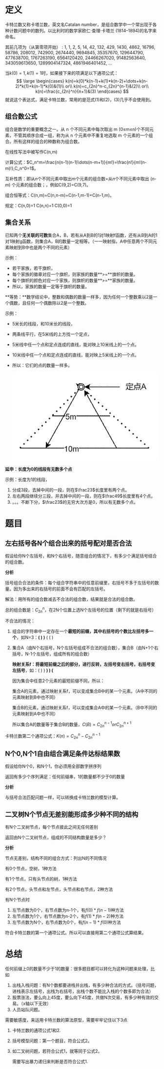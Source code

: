 # 定义

卡特兰数又称卡塔兰数，英文名Catalan number，是组合数学中一个常出现于各种计数问题中的数列。以比利时的数学家欧仁·查理·卡塔兰 (1814–1894)的名字来命名。

其前几项为（从第零项开始） : 1, 1, 2, 5, 14, 42, 132, 429, 1430, 4862, 16796, 58786, 208012, 742900, 2674440, 9694845, 35357670, 129644790, 477638700, 1767263190, 6564120420, 24466267020, 91482563640, 343059613650, 1289904147324, 4861946401452, ...

当$k(0)=1,k(1)=1$时，如果接下来的项满足以下通项公式：
$$
\large \begin{cases}
k(n)=k(0)*k(n-1)+k(1)*k(n-2)+\dots+k(n-2)*k(1)+k(n-1)*k(0)&(1)\\
or\\
k(n)=c_{2n}^n-c_{2n}^{n-1}&(2)\\
or\\
k(n)=\frac{c_{2n}^n}{n+1}&(3)
\end{cases}
$$
就说这个表达式，满足卡特兰数，常用的是范式(1)和(2)，(3)几乎不会使用到。  

## 组合数公式

组合是数学的重要概念之一。从 n 个不同元素中每次取出 m (0≤m≤n)个不同元素，不管其顺序合成一组，称为从 n 个元素中不重复地选取 m 个元素的一个组合。所有这样的组合的种数称为组合数。

在线性写法中被写作C(n,m)

计算公式：$C_n^m=\frac{n(n-1)(n-1)\dots(n-m+1)}{m!}=\frac{n!}{m!(n-m)!},C_n^0=1$。

互补性质：即从*n*个不同元素中取出*m*个元素的组合数=从*n*个不同元素中取出 (*n-m*) 个元素的组合数；，例如C(9,2)=C(9,7)。

组合恒等式：C(n,m)=C(n,n-m)=C(n-1,m-1)+C(n-1,m)。

规定：C(n,0)=1 C(n,n)=1 C(0,0)=1

## 集合关系

已知两个**无关联的可数**集合A，B，若有从A到B的1对1映射f函数，还有从B到A的1对1映射g函数，则集合A，B的数量一定相等。（一一映射指，A中任意两个不同元素映射到B中也是两个不同的元素）

示例：

- 若干家族，若干旗帜，
- 每个家族的徽章对应一个旗帜，则家族的数量**>=**旗帜的数量。
- 每个旗帜的颜色对应一个家族，则旗帜的数量**>=**家族的数量。
- 所以，家族的数量一定等于旗帜的数量。

**等势：**数学结论中，整数和偶数的数量一样多，因为任何一个整数乘以2是一个偶数，且任何一个偶数除以2是一个整数。

示例：

- 5米长的线段，和10米长的线段，

- 两条线平行，在5米线的上方找一个定点，

- 5米线中任一个点和定点连成的直线，能对映上10米线上的一个点。

- 10米线中任一个点和定点连成的直线，能对映上5米线上的一个点。

- 所以：它们的点的数量一样多。

  ![img](images/clip_image002.gif)

**延申：长度为0的线段有无数多个点**

示例：长度为1的线段，

1. 分成3段，去掉中间的一段，则在$\frac23$长度里有两个点。
2. 左右两段继续分三段，并去掉中间的一段，则在$\frac49$长度里有4个点。
3. 。。。不断下分，$\frac23$的无穷大次方是0，所以有无数多个点。

# 题目

## 左右括号各N个组合出来的括号配对是否合法

假设给你N个左括号，和N个右括号，随意组合的情况下，有多少个满足括号结合的组合数。

**分析**

括号组合合法的条件：每个组合字符串中的任意前缀里，右括号不多于左括号的数量。因为多出来的右括号的前面不会有匹配的左括号。

解法：用所有的组合数减去不合法的组合数，结果就是合法的组合数。

总的组合数是：$C_{2n}^n$，在2N个位置上选N个左括号的位置（剩下的就是右括号） 

不合法的情况：

1. 组合的字符串中一定存在一个**最短的前缀，其中右括号的个数比左括号多一个**，如N=3：**( ) )** ( ( )

2. 集合A（由N个右括号，N个左括号组成不合法的组合数），集合B（由N+1个右括号，N-1个左括号，组成所有的组合数）

   **映射关系f：将最短前缀之后的部分，进行反转，左括号变右括号，右括号变左括号**，如：( ) ) **) ) (**

   因为集合中任意2个元素的最短前缀不同，所以：

   集合A的元素，通过映射关系f，可以变成集合B中的某一个元素。（A中不同的元素映射到B中也不同）

   集合B的元素，通过映射关系f，可以变成集合A中的某一个元素。（B中不同的元素映射到A中也不同）
   
   所以集合A的数量等于集合B的数量，$C(B)=C_{2n}^{n-1} or C_{2n}^{n+1}$

卡特兰数第二个通项公式：$K(n)=C_{2n}^n-C_{2n}^{n-1}$

## N个0,N个1自由组合满足条件达标结果数

假设给你N个0，和N个1，你必须用全部数字拼序列

返回有多少个序列满足：任何前缀串，1的数量都不少于0的数量

**分析**

与括号合法匹配问题一样，可以转换成卡特兰数的模型计算。

## 二叉树N个节点无差别能形成多少种不同的结构

有N个二叉树节点，每个节点彼此之间无任何差别

返回由N个二叉树节点，组成的不同结构数量是多少？

**分析**

节点无差别，结构不同的组合方式：列出N的不同情况

有0个节点，空树，1种方法

有1个节点，只有头节点的树，1种方法

有2个节点，头节点和左节点，头节点和右节点，2种方法

有N个节点时

1. 左节点数为0个，右节点数为n-1个，有$f(0)*f(n-1)$种方法
2. 左节点数为1个，右节点数为n-2个，有$f(1)*f(n-2)$种方法
3. 左节点数为N个，右节点数为0个，有$f(n-1)*f(0)$种方法

符合卡特兰数的第一个通项公式。所以可以直接用第二个通项公式算结果。

# 总结

任何前缀上0的数量不少于1的数量：很多题目都可以转化为这种问题来处理，比如

1. 出栈入栈问题：有N个数都要进栈并出栈，有多少种合法的方式。（括号问题，进栈表示左括号，出栈为右括号，出栈个数不能比入栈的个数多即为合法）
2. 股票涨法，要么向上45度，要么向下45度，共做N次交易，有多少种有效的交易。（x轴以下无效）
3. 人员站队问题。

需要敏感度，来运用卡特兰数的算法原型，需要牢牢记住以下3点

1. 卡特兰数的通项公式1和2.

2. 括号模型问题：第一个题目，符合公式2。

3. 如二叉树问题，若符合公式1，就等同于公式2。

   需要写出暴力递归来判断是否符合公式1.

